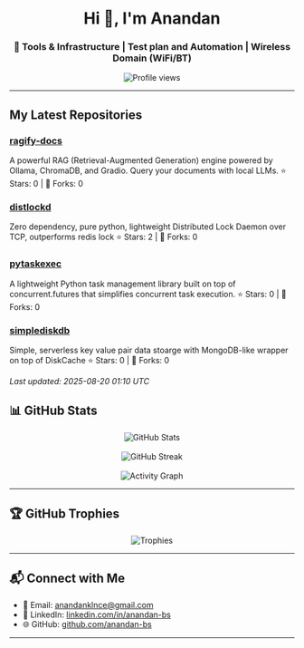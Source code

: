 <h1 align="center">Hi 👋, I'm Anandan</h1>
<h3 align="center">🔧 Tools & Infrastructure | Test plan and Automation | Wireless Domain (WiFi/BT)</h3>

<p align="center">
  <img src="https://komarev.com/ghpvc/?username=anandan-bs&label=Profile%20views&color=0e75b6&style=flat" alt="Profile views" />
</p>

---

## My Latest Repositories

### [ragify-docs](https://github.com/anandan-bs/ragify-docs)
A powerful RAG (Retrieval-Augmented Generation) engine powered by Ollama, ChromaDB, and Gradio. Query your documents with local LLMs.
⭐ Stars: 0 | 🍴 Forks: 0

### [distlockd](https://github.com/anandan-bs/distlockd)
Zero dependency, pure python, lightweight Distributed Lock Daemon over TCP, outperforms redis lock
⭐ Stars: 2 | 🍴 Forks: 0

### [pytaskexec](https://github.com/anandan-bs/pytaskexec)
A lightweight Python task management library built on top of concurrent.futures that simplifies concurrent task execution.
⭐ Stars: 0 | 🍴 Forks: 0

### [simplediskdb](https://github.com/anandan-bs/simplediskdb)
Simple, serverless key value pair data stoarge with MongoDB-like wrapper on top of DiskCache
⭐ Stars: 0 | 🍴 Forks: 0


*Last updated: 2025-08-20 01:10 UTC*
## 📊 GitHub Stats

<p align="center">
  <img src="https://github-readme-stats.vercel.app/api?username=anandan-bs&show_icons=true&theme=default&hide_title=true" alt="GitHub Stats" />
  <br><br>
  <img src="https://github-readme-streak-stats.herokuapp.com/?user=anandan-bs&theme=default" alt="GitHub Streak" />
  <br><br>
  <img src="https://github-readme-activity-graph.cyclic.app/graph?username=anandan-bs&theme=default" alt="Activity Graph" />
</p>

---

## 🏆 GitHub Trophies

<p align="center">
  <img src="https://github-profile-trophy.vercel.app/?username=anandan-bs&theme=flat&no-frame=true&column=7" alt="Trophies" />
</p>

---

## 📬 Connect with Me

- 📧 Email: [anandanklnce@gmail.com](mailto:anandanklnce@gmail.com)  
- 💼 LinkedIn: [linkedin.com/in/anandan-bs](https://linkedin.com/in/anandan-bs)  
- 🌐 GitHub: [github.com/anandan-bs](https://github.com/anandan-bs)

---

